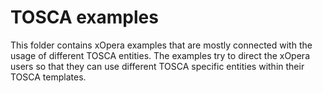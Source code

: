 # TOSCA examples
This folder contains xOpera examples that are mostly connected with the usage of different TOSCA entities. The examples
try to direct the xOpera users so that they can use different TOSCA specific entities within their TOSCA templates.
